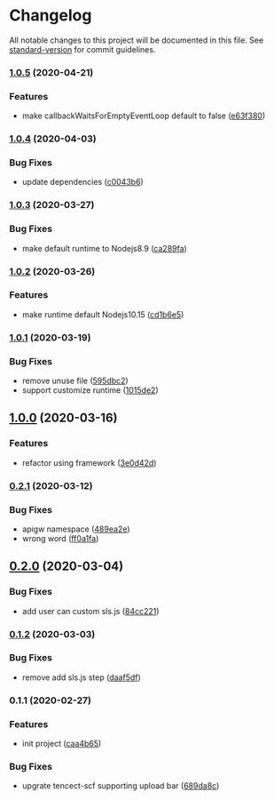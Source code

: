 # Changelog

All notable changes to this project will be documented in this file. See [standard-version](https://github.com/conventional-changelog/standard-version) for commit guidelines.

### [1.0.5](https://github.com/serverless-components/tencent-nextjs/compare/v1.0.4...v1.0.5) (2020-04-21)


### Features

* make callbackWaitsForEmptyEventLoop default to false ([e63f380](https://github.com/serverless-components/tencent-nextjs/commit/e63f3807ee845df5909f2ad6e7195eca1c35cd2b))

### [1.0.4](https://github.com/serverless-components/tencent-nextjs/compare/v1.0.3...v1.0.4) (2020-04-03)


### Bug Fixes

* update dependencies ([c0043b6](https://github.com/serverless-components/tencent-nextjs/commit/c0043b6e1bb96c0a8598c4b4fcb7e7481ce4ba42))

### [1.0.3](https://github.com/serverless-components/tencent-nextjs/compare/v1.0.2...v1.0.3) (2020-03-27)


### Bug Fixes

* make default runtime to Nodejs8.9 ([ca289fa](https://github.com/serverless-components/tencent-nextjs/commit/ca289fa5e990ecdd854f5fd3089486e54e288d83))

### [1.0.2](https://github.com/serverless-components/tencent-nextjs/compare/v1.0.1...v1.0.2) (2020-03-26)


### Features

* make runtime default Nodejs10.15 ([cd1b6e5](https://github.com/serverless-components/tencent-nextjs/commit/cd1b6e507f21ce18a9ed1748e9caad3bde79f910))

### [1.0.1](https://github.com/serverless-components/tencent-nextjs/compare/v1.0.0...v1.0.1) (2020-03-19)


### Bug Fixes

* remove unuse file ([595dbc2](https://github.com/serverless-components/tencent-nextjs/commit/595dbc2d3ec1a71ae3c6ede850167b42496d417b))
* support customize runtime ([1015de2](https://github.com/serverless-components/tencent-nextjs/commit/1015de22ed354fab8fcfc7e4811efeaef4ed97c1))

## [1.0.0](https://github.com/serverless-components/tencent-nextjs/compare/v0.2.1...v1.0.0) (2020-03-16)


### Features

* refactor using framework ([3e0d42d](https://github.com/serverless-components/tencent-nextjs/commit/3e0d42d6d30f8f95b92b9578aaf6df2ff748d08e))

### [0.2.1](https://github.com/serverless-components/tencent-nextjs/compare/v0.2.0...v0.2.1) (2020-03-12)


### Bug Fixes

* apigw namespace ([489ea2e](https://github.com/serverless-components/tencent-nextjs/commit/489ea2e792cba4b370a1f96d6691a44159452c21))
* wrong word ([ff0a1fa](https://github.com/serverless-components/tencent-nextjs/commit/ff0a1fa487f55866f888f9b2223c1d3189906055))

## [0.2.0](https://github.com/serverless-components/tencent-nextjs/compare/v0.1.2...v0.2.0) (2020-03-04)


### Bug Fixes

* add user can custom sls.js ([84cc221](https://github.com/serverless-components/tencent-nextjs/commit/84cc221ee362fecebdad3b444cce50e7a5459839))

### [0.1.2](https://github.com/serverless-components/tencent-nextjs/compare/v0.1.1...v0.1.2) (2020-03-03)


### Bug Fixes

* remove add sls.js step ([daaf5df](https://github.com/serverless-components/tencent-nextjs/commit/daaf5dfd81d980044fcf62a73b599e839287c8ad))

### 0.1.1 (2020-02-27)


### Features

* init project ([caa4b65](https://github.com/serverless-components/tencent-nextjs/commit/caa4b65cdd5052a204fac7a35530d5814a7aa07e))


### Bug Fixes

* upgrate tencect-scf supporting upload bar ([689da8c](https://github.com/serverless-components/tencent-nextjs/commit/689da8c8d0a51649828fe664d94e3359baa8d651))
